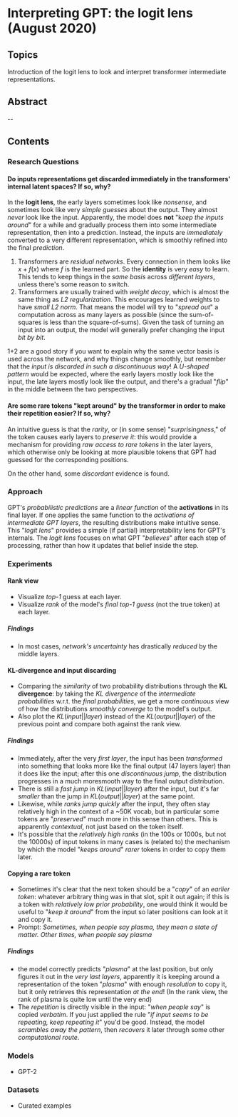 # Interpreting GPT: the logit lens (August 2020)

## Topics
Introduction of the logit lens to look and interpret transformer intermediate representations.

## Abstract
--

## Contents

### Research Questions

#### Do inputs representations get discarded immediately in the transformers' internal latent spaces? If so, why?

In the **logit lens**, the early layers sometimes look like *nonsense*, and sometimes look like very *simple guesses* about the output.
They almost *never* look like the input.
Apparently, the model does **not** "k*eep the inputs around*" for a while and gradually process them into some intermediate representation, then into a prediction.
Instead, the inputs are *immediately* converted to a very different representation, which is smoothly refined into the final *prediction*.

1) Transformers are *residual networks*.
Every connection in them looks like $x + f(x)$ where $f$ is the learned part.
So the **identity** is very *easy* to learn.
This tends to keep things in the *same basis* across *different layers*, unless there's some reason to switch.
2) Transformers are usually trained with *weight decay*, which is almost the same thing as *L2 regularization*.
This encourages learned weights to have *small L2 norm*.
That means the model will try to "*spread out*" a computation across as many layers as possible (since the sum-of-squares is less than the square-of-sums).
Given the task of turning an input into an output, the model will generally prefer changing the input *bit by bit*.

1+2 are a good story if you want to explain why the same vector basis is used across the network, and why things change smoothly, but remember that the *input is discarded in such a discontinuous way*!
A *U-shaped pattern* would be expected, where the early layers mostly look like the input, the late layers mostly look like the output, and there's a gradual "*flip*" in the middle between the two perspectives.

#### Are some rare tokens "kept around" by the transformer in order to make their repetition easier? If so, why?

An intuitive guess is that the *rarity*, or (in some sense) "*surprisingness*," of the token causes early layers to *preserve it*: this would provide a mechanism for providing *raw access to rare tokens* in the later layers, which otherwise only be looking at more plausible tokens that GPT had guessed for the corresponding positions.

On the other hand, some *discordant* evidence is found.

### Approach

GPT's *probabilistic predictions* are a *linear function* of the **activations** in its final layer.
If one applies the same function to the *activations of intermediate GPT layers*, the resulting distributions make intuitive sense.
This "*logit lens*" provides a simple (if partial) interpretability lens for GPT's internals.
The *logit lens* focuses on what GPT "*believes*" after each step of processing, rather than how it updates that belief inside the step.

### Experiments

#### Rank view

- Visualize *top-1* guess at each layer.
- Visualize *rank* of the model's *final top-1 guess* (not the true token) at each layer.
##### Findings
- In most cases, *network's uncertainty* has drastically *reduced* by the middle layers.

#### KL-divergence and input discarding

- Comparing the *similarity* of two probability distributions through the **KL divergence**: by taking the *KL divergence* of the *intermediate probabilities* w.r.t. the *final probabilities*, we get a more *continuous* view of how the distributions *smoothly converge* to the model's output.
- Also plot the $KL(input||layer)$ instead of the $KL(output||layer)$ of the previous point and compare both against the rank view.
##### Findings
- Immediately, after the very *first layer*, the input has been *transformed* into something that looks more like the final output (47 layers layer) than it does like the input; after this one *discontinuous jump*, the distribution progresses in a much moresmooth way to the final output distribution.
- There is still a *fast jump* in $KL(input||layer)$ after the input, but it's far *smaller* than the jump in $KL(output||layer)$ at the same point.
- Likewise, while *ranks jump quickly* after the input, they often stay relatively high in the context of a ~50K vocab, but in particular some tokens are "*preserved*" much more in this sense than others.
This is apparently *contextual*, not just based on the token itself.
- It's possible that the *relatively high ranks* (in the 100s or 1000s, but not the 10000s) of input tokens in many cases is (related to) the mechanism by which the model "*keeps around*" *rarer* tokens in order to copy them later.

#### Copying a rare token

- Sometimes it's clear that the next token should be a "*copy*" of an *earlier token*: whatever arbitrary thing was in that slot, spit it out again; if this is a token with *relatively low prior probability*, one would think it would be useful to "*keep it around*" from the input so later positions can look at it and copy it.
- Prompt: *Sometimes, when people say plasma, they mean a state of matter. Other times, when people say plasma*
##### Findings
- the model correctly predicts "*plasma*" at the last position, but only figures it out in the *very last layers*, apparently it is keeping around a representation of the token "*plasma*" with enough *resolution* to copy it,  but it only retrieves this representation *at the end*! (In the rank view, the rank of plasma is quite low until the very end)
- The *repetition* is directly visible in the input: "*when people say*" is copied *verbatim*.
If you just applied the rule "*if input seems to be repeating, keep repeating it*" you'd be good.
Instead, the model *scrambles away the pattern*, then *recovers*
it later through some other *computational route*.

### Models

- GPT-2

### Datasets

- Curated examples
